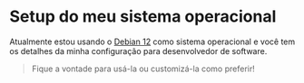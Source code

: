 Setup do meu sistema operacional
================================

Atualmente estou usando o [Debian 12](Debian.md) como sistema operacional
e você tem os detalhes da minha configuração para desenvolvedor de software.

> Fique a vontade para usá-la ou customizá-la como preferir!


